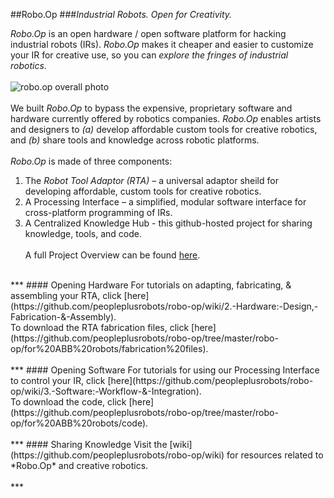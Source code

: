 ##Robo.Op
###*Industrial Robots. Open for Creativity.*


_Robo.Op_ is an open hardware / open software platform for hacking industrial robots (IRs). 
_Robo.Op_ makes it cheaper and easier to customize your IR for creative use, so you can _explore the fringes of industrial robotics_.
<br/><br/>
![robo.op overall photo](https://farm6.staticflickr.com/5602/15315987927_f9e159c555_z.jpg)
<br/><br/>
We built _Robo.Op_ to bypass the expensive, proprietary software and hardware currently offered by robotics companies. _Robo.Op_ enables artists and designers to _(a)_ develop affordable custom tools for creative robotics, and _(b)_ share tools and knowledge across robotic platforms.
<br/><br/>
_Robo.Op_ is made of three components:
1. The _Robot Tool Adaptor (RTA)_ – a universal adaptor sheild for developing affordable, custom tools for creative robotics.
2. A Processing Interface – a simplified, modular software interface for cross-platform programming of IRs.
3. A Centralized Knowledge Hub - this github-hosted project for sharing knowledge, tools, and code.
<br/><br/>
A full Project Overview can be found [here](https://github.com/peopleplusrobots/robo-op/wiki/1.-Project-Overview).
<br/>
***
#### Opening Hardware
For tutorials on adapting, fabricating, & assembling your RTA, click [here](https://github.com/peopleplusrobots/robo-op/wiki/2.-Hardware:-Design,-Fabrication-&-Assembly).
<br/>
To download the RTA fabrication files, click [here](https://github.com/peopleplusrobots/robo-op/tree/master/robo-op/for%20ABB%20robots/fabrication%20files).
<br/><br/>
***
#### Opening Software
For tutorials for using our Processing Interface to control your IR, click [here](https://github.com/peopleplusrobots/robo-op/wiki/3.-Software:-Workflow-&-Integration).
<br/>
To download the code, click [here](https://github.com/peopleplusrobots/robo-op/tree/master/robo-op/for%20ABB%20robots/code).
<br/><br/>
***
#### Sharing Knowledge
Visit the [wiki](https://github.com/peopleplusrobots/robo-op/wiki) for resources related to *Robo.Op* and creative robotics.
<br/><br/>
***